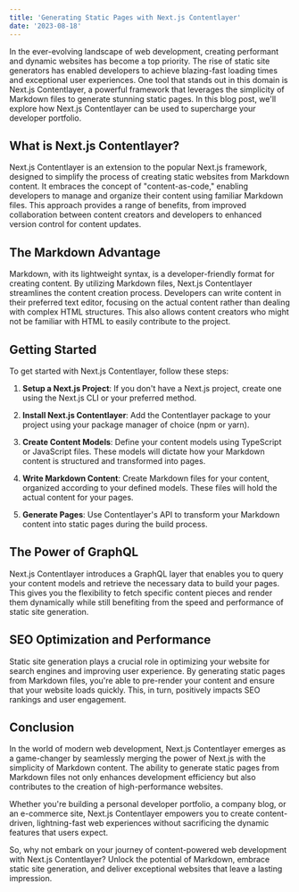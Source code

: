 ```yaml
---
title: 'Generating Static Pages with Next.js Contentlayer'
date: '2023-08-18'
---
```


In the ever-evolving landscape of web development, creating performant and dynamic websites has become a top priority. The rise of static site generators has enabled developers to achieve blazing-fast loading times and exceptional user experiences. One tool that stands out in this domain is Next.js Contentlayer, a powerful framework that leverages the simplicity of Markdown files to generate stunning static pages. In this blog post, we'll explore how Next.js Contentlayer can be used to supercharge your developer portfolio.

## What is Next.js Contentlayer?

Next.js Contentlayer is an extension to the popular Next.js framework, designed to simplify the process of creating static websites from Markdown content. It embraces the concept of "content-as-code," enabling developers to manage and organize their content using familiar Markdown files. This approach provides a range of benefits, from improved collaboration between content creators and developers to enhanced version control for content updates.

## The Markdown Advantage

Markdown, with its lightweight syntax, is a developer-friendly format for creating content. By utilizing Markdown files, Next.js Contentlayer streamlines the content creation process. Developers can write content in their preferred text editor, focusing on the actual content rather than dealing with complex HTML structures. This also allows content creators who might not be familiar with HTML to easily contribute to the project.

## Getting Started

To get started with Next.js Contentlayer, follow these steps:

1. **Setup a Next.js Project**: If you don't have a Next.js project, create one using the Next.js CLI or your preferred method.

2. **Install Next.js Contentlayer**: Add the Contentlayer package to your project using your package manager of choice (npm or yarn).

3. **Create Content Models**: Define your content models using TypeScript or JavaScript files. These models will dictate how your Markdown content is structured and transformed into pages.

4. **Write Markdown Content**: Create Markdown files for your content, organized according to your defined models. These files will hold the actual content for your pages.

5. **Generate Pages**: Use Contentlayer's API to transform your Markdown content into static pages during the build process.

## The Power of GraphQL

Next.js Contentlayer introduces a GraphQL layer that enables you to query your content models and retrieve the necessary data to build your pages. This gives you the flexibility to fetch specific content pieces and render them dynamically while still benefiting from the speed and performance of static site generation.

## SEO Optimization and Performance

Static site generation plays a crucial role in optimizing your website for search engines and improving user experience. By generating static pages from Markdown files, you're able to pre-render your content and ensure that your website loads quickly. This, in turn, positively impacts SEO rankings and user engagement.

## Conclusion

In the world of modern web development, Next.js Contentlayer emerges as a game-changer by seamlessly merging the power of Next.js with the simplicity of Markdown content. The ability to generate static pages from Markdown files not only enhances development efficiency but also contributes to the creation of high-performance websites.

Whether you're building a personal developer portfolio, a company blog, or an e-commerce site, Next.js Contentlayer empowers you to create content-driven, lightning-fast web experiences without sacrificing the dynamic features that users expect.

So, why not embark on your journey of content-powered web development with Next.js Contentlayer? Unlock the potential of Markdown, embrace static site generation, and deliver exceptional websites that leave a lasting impression. 
